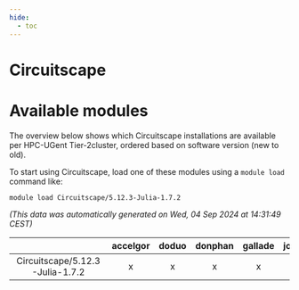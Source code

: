 ```yaml
---
hide:
  - toc
---
```


Circuitscape
============

# Available modules


The overview below shows which Circuitscape installations are available per HPC-UGent Tier-2cluster, ordered based on software version (new to old).

To start using Circuitscape, load one of these modules using a `module load` command like:

```shell
module load Circuitscape/5.12.3-Julia-1.7.2
```

*(This data was automatically generated on Wed, 04 Sep 2024 at 14:31:49 CEST)*  

| |accelgor|doduo|donphan|gallade|joltik|shinx|skitty|
| :---: | :---: | :---: | :---: | :---: | :---: | :---: | :---: |
|Circuitscape/5.12.3-Julia-1.7.2|x|x|x|x|x|-|x|
